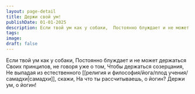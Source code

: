```yaml
---
layout: page-detail
title: Держи свой ум!
publishDate: 01-01-2025
description: Если твой ум как у собаки,  Постоянно блуждает и не может держаться  Своих принципов, не говоря уже о том,  Чтобы держаться созерцания,  Не выпадая из естественного самадхи, скажи,  На что ты рассчитываешь, о йогин?  Держи ум, о йогин!
tags:
image:
draft: false
---
```

Если твой ум как у собаки,  Постоянно блуждает и не может держаться  Своих принципов, не говоря уже о том,  Чтобы держаться созерцания,  Не выпадая из естественного [[религия и философия/йога/плод учения/самадхи|самадхи]], скажи,  На что ты рассчитываешь, о йогин?  Держи ум, о йогин!

